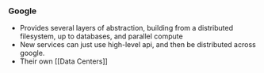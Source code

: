 ### Google
- Provides several layers of abstraction, building from a distributed filesystem, up to databases, and parallel compute
- New services can just use high-level api, and then be distributed across google.
- Their own [[Data Centers]] 